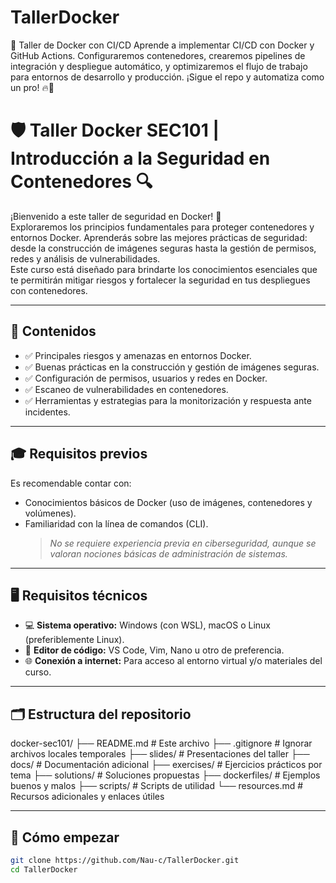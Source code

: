# TallerDocker

🚀 Taller de Docker con CI/CD Aprende a implementar CI/CD con Docker y GitHub Actions. Configuraremos contenedores, crearemos pipelines de integración y despliegue automático, y optimizaremos el flujo de trabajo para entornos de desarrollo y producción. ¡Sigue el repo y automatiza como un pro! 🔥🚀

# 🛡️ Taller Docker SEC101 | Introducción a la Seguridad en Contenedores 🔍

¡Bienvenido a este taller de seguridad en Docker! 🔐  
Exploraremos los principios fundamentales para proteger contenedores y entornos Docker. Aprenderás sobre las mejores prácticas de seguridad: desde la construcción de imágenes seguras hasta la gestión de permisos, redes y análisis de vulnerabilidades.  
Este curso está diseñado para brindarte los conocimientos esenciales que te permitirán mitigar riesgos y fortalecer la seguridad en tus despliegues con contenedores.

---

## 📘 Contenidos

- ✅ Principales riesgos y amenazas en entornos Docker.
- ✅ Buenas prácticas en la construcción y gestión de imágenes seguras.
- ✅ Configuración de permisos, usuarios y redes en Docker.
- ✅ Escaneo de vulnerabilidades en contenedores.
- ✅ Herramientas y estrategias para la monitorización y respuesta ante incidentes.

---

## 🎓 Requisitos previos

Es recomendable contar con:

- Conocimientos básicos de Docker (uso de imágenes, contenedores y volúmenes).
- Familiaridad con la línea de comandos (CLI).
  > _No se requiere experiencia previa en ciberseguridad, aunque se valoran nociones básicas de administración de sistemas._

---

## 🖥️ Requisitos técnicos

- 💻 **Sistema operativo:** Windows (con WSL), macOS o Linux (preferiblemente Linux).
- 📝 **Editor de código:** VS Code, Vim, Nano u otro de preferencia.
- 🌐 **Conexión a internet:** Para acceso al entorno virtual y/o materiales del curso.

---

## 🗂️ Estructura del repositorio

docker-sec101/ ├── README.md # Este archivo ├── .gitignore # Ignorar archivos locales temporales ├── slides/ # Presentaciones del taller ├── docs/ # Documentación adicional ├── exercises/ # Ejercicios prácticos por tema ├── solutions/ # Soluciones propuestas ├── dockerfiles/ # Ejemplos buenos y malos ├── scripts/ # Scripts de utilidad └── resources.md # Recursos adicionales y enlaces útiles

---

## 🚀 Cómo empezar

```bash
git clone https://github.com/Nau-c/TallerDocker.git
cd TallerDocker
```
